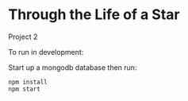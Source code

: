 # Through the Life of a Star

Project 2

To run in development:

Start up a mongodb database then run:

```
npm install
npm start
```